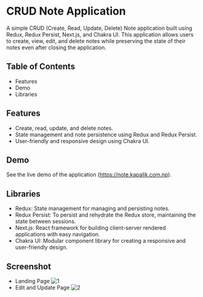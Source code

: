 # CRUD Note Application
A simple CRUD (Create, Read, Update, Delete) Note application built using Redux, Redux Persist, Next.js, and Chakra UI. This application allows users to create, view, edit, and delete notes while preserving the state of their notes even after closing the application.

## Table of Contents
* Features
* Demo
* Libraries

## Features
* Create, read, update, and delete notes.
* State management and note persistence using Redux and Redux Persist.
* User-friendly and responsive design using Chakra UI.

## Demo
See the live demo of the application (https://note.kapalik.com.np).

## Libraries
* Redux: State management for managing and persisting notes.
* Redux Persist: To persist and rehydrate the Redux store, maintaining the state between sessions.
* Next.js: React framework for building client-server rendered applications with easy navigation.
* Chakra UI: Modular component library for creating a responsive and user-friendly design.

## Screenshot
* Landing Page
    ![1](https://github.com/kapalikkhanal/Note/assets/95576601/b4f47efb-37eb-4f3d-8cdb-4cffc255e223)
* Edit and Update Page
    ![2](https://github.com/kapalikkhanal/Note/assets/95576601/4139ad0e-6a4e-4f6d-a682-4290b4824a85)

